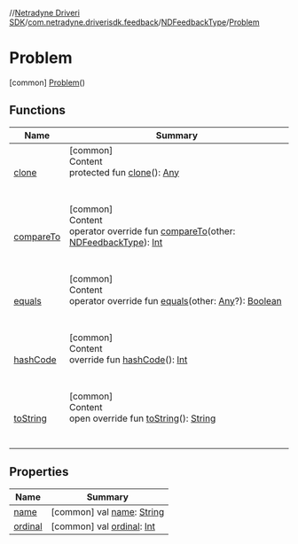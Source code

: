 //[Netradyne Driveri SDK](../../../index.md)/[com.netradyne.driverisdk.feedback](../../index.md)/[NDFeedbackType](../index.md)/[Problem](index.md)



# Problem  
 [common] [Problem](index.md)()  
   


## Functions  
  
|  Name|  Summary| 
|---|---|
| <a name="kotlin/Enum/clone/#/PointingToDeclaration/"></a>[clone](../../../com.netradyne.driverisdk.user/-d-a-t-a_-r-e-t-e-n-t-i-o-n_-e-r-r-o-r_-m-s-g/-g-r-e-e-n-z-o-n-e/index.md#%5Bkotlin%2FEnum%2Fclone%2F%23%2FPointingToDeclaration%2F%5D%2FFunctions%2F106651406)| <a name="kotlin/Enum/clone/#/PointingToDeclaration/"></a>[common]  <br>Content  <br>protected fun [clone](../../../com.netradyne.driverisdk.user/-d-a-t-a_-r-e-t-e-n-t-i-o-n_-e-r-r-o-r_-m-s-g/-g-r-e-e-n-z-o-n-e/index.md#%5Bkotlin%2FEnum%2Fclone%2F%23%2FPointingToDeclaration%2F%5D%2FFunctions%2F106651406)(): [Any](https://kotlinlang.org/api/latest/jvm/stdlib/kotlin/-any/index.html)  <br><br><br>
| <a name="kotlin/Enum/compareTo/#com.netradyne.driverisdk.feedback.NDFeedbackType/PointingToDeclaration/"></a>[compareTo](../-suggestion/index.md#%5Bkotlin%2FEnum%2FcompareTo%2F%23com.netradyne.driverisdk.feedback.NDFeedbackType%2FPointingToDeclaration%2F%5D%2FFunctions%2F106651406)| <a name="kotlin/Enum/compareTo/#com.netradyne.driverisdk.feedback.NDFeedbackType/PointingToDeclaration/"></a>[common]  <br>Content  <br>operator override fun [compareTo](../-suggestion/index.md#%5Bkotlin%2FEnum%2FcompareTo%2F%23com.netradyne.driverisdk.feedback.NDFeedbackType%2FPointingToDeclaration%2F%5D%2FFunctions%2F106651406)(other: [NDFeedbackType](../index.md)): [Int](https://kotlinlang.org/api/latest/jvm/stdlib/kotlin/-int/index.html)  <br><br><br>
| <a name="kotlin/Enum/equals/#kotlin.Any?/PointingToDeclaration/"></a>[equals](../../../com.netradyne.driverisdk.user/-d-a-t-a_-r-e-t-e-n-t-i-o-n_-e-r-r-o-r_-m-s-g/-g-r-e-e-n-z-o-n-e/index.md#%5Bkotlin%2FEnum%2Fequals%2F%23kotlin.Any%3F%2FPointingToDeclaration%2F%5D%2FFunctions%2F106651406)| <a name="kotlin/Enum/equals/#kotlin.Any?/PointingToDeclaration/"></a>[common]  <br>Content  <br>operator override fun [equals](../../../com.netradyne.driverisdk.user/-d-a-t-a_-r-e-t-e-n-t-i-o-n_-e-r-r-o-r_-m-s-g/-g-r-e-e-n-z-o-n-e/index.md#%5Bkotlin%2FEnum%2Fequals%2F%23kotlin.Any%3F%2FPointingToDeclaration%2F%5D%2FFunctions%2F106651406)(other: [Any](https://kotlinlang.org/api/latest/jvm/stdlib/kotlin/-any/index.html)?): [Boolean](https://kotlinlang.org/api/latest/jvm/stdlib/kotlin/-boolean/index.html)  <br><br><br>
| <a name="kotlin/Enum/hashCode/#/PointingToDeclaration/"></a>[hashCode](../../../com.netradyne.driverisdk.user/-d-a-t-a_-r-e-t-e-n-t-i-o-n_-e-r-r-o-r_-m-s-g/-g-r-e-e-n-z-o-n-e/index.md#%5Bkotlin%2FEnum%2FhashCode%2F%23%2FPointingToDeclaration%2F%5D%2FFunctions%2F106651406)| <a name="kotlin/Enum/hashCode/#/PointingToDeclaration/"></a>[common]  <br>Content  <br>override fun [hashCode](../../../com.netradyne.driverisdk.user/-d-a-t-a_-r-e-t-e-n-t-i-o-n_-e-r-r-o-r_-m-s-g/-g-r-e-e-n-z-o-n-e/index.md#%5Bkotlin%2FEnum%2FhashCode%2F%23%2FPointingToDeclaration%2F%5D%2FFunctions%2F106651406)(): [Int](https://kotlinlang.org/api/latest/jvm/stdlib/kotlin/-int/index.html)  <br><br><br>
| <a name="kotlin/Enum/toString/#/PointingToDeclaration/"></a>[toString](../../../com.netradyne.driverisdk.user/-d-a-t-a_-r-e-t-e-n-t-i-o-n_-e-r-r-o-r_-m-s-g/-g-r-e-e-n-z-o-n-e/index.md#%5Bkotlin%2FEnum%2FtoString%2F%23%2FPointingToDeclaration%2F%5D%2FFunctions%2F106651406)| <a name="kotlin/Enum/toString/#/PointingToDeclaration/"></a>[common]  <br>Content  <br>open override fun [toString](../../../com.netradyne.driverisdk.user/-d-a-t-a_-r-e-t-e-n-t-i-o-n_-e-r-r-o-r_-m-s-g/-g-r-e-e-n-z-o-n-e/index.md#%5Bkotlin%2FEnum%2FtoString%2F%23%2FPointingToDeclaration%2F%5D%2FFunctions%2F106651406)(): [String](https://kotlinlang.org/api/latest/jvm/stdlib/kotlin/-string/index.html)  <br><br><br>


## Properties  
  
|  Name|  Summary| 
|---|---|
| <a name="com.netradyne.driverisdk.feedback/NDFeedbackType.Problem/name/#/PointingToDeclaration/"></a>[name](name.md)| <a name="com.netradyne.driverisdk.feedback/NDFeedbackType.Problem/name/#/PointingToDeclaration/"></a> [common] val [name](name.md): [String](https://kotlinlang.org/api/latest/jvm/stdlib/kotlin/-string/index.html)   <br>
| <a name="com.netradyne.driverisdk.feedback/NDFeedbackType.Problem/ordinal/#/PointingToDeclaration/"></a>[ordinal](ordinal.md)| <a name="com.netradyne.driverisdk.feedback/NDFeedbackType.Problem/ordinal/#/PointingToDeclaration/"></a> [common] val [ordinal](ordinal.md): [Int](https://kotlinlang.org/api/latest/jvm/stdlib/kotlin/-int/index.html)   <br>

